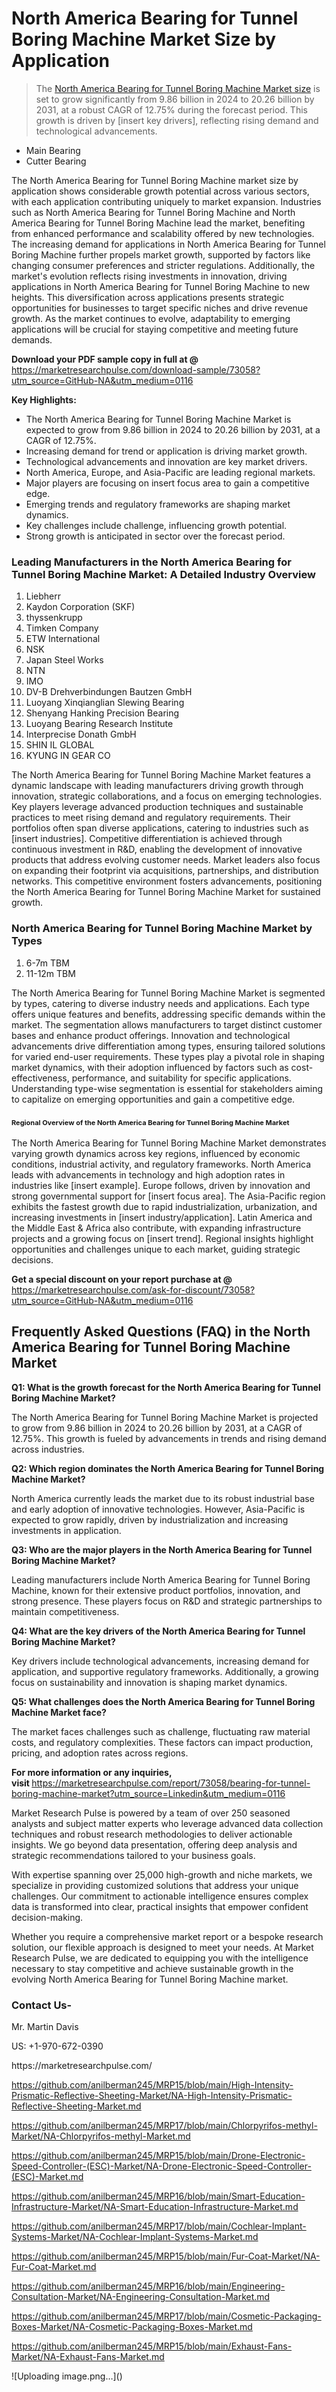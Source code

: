 <h1>North America Bearing for Tunnel Boring Machine Market&nbsp;Size by Application</h1><blockquote><p>The <a href="https://marketresearchpulse.com/download-sample/73058?utm_source=GitHub-NA&amp;utm_medium=0116">North America Bearing for Tunnel Boring Machine Market size</a> is set to grow significantly from 9.86 billion in 2024 to 20.26 billion by 2031, at a robust CAGR of 12.75% during the forecast period. This growth is driven by [insert key drivers], reflecting rising demand and technological advancements.</p></blockquote><ul><li>Main Bearing<li> Cutter Bearing</li></ul><p>The North America Bearing for Tunnel Boring Machine market size by application shows considerable growth potential across various sectors, with each application contributing uniquely to market expansion. Industries such as North America Bearing for Tunnel Boring Machine and North America Bearing for Tunnel Boring Machine lead the market, benefiting from enhanced performance and scalability offered by new technologies. The increasing demand for applications in North America Bearing for Tunnel Boring Machine further propels market growth, supported by factors like changing consumer preferences and stricter regulations. Additionally, the market's evolution reflects rising investments in innovation, driving applications in North America Bearing for Tunnel Boring Machine to new heights. This diversification across applications presents strategic opportunities for businesses to target specific niches and drive revenue growth. As the market continues to evolve, adaptability to emerging applications will be crucial for staying competitive and meeting future demands.</p><p><strong>Download your PDF sample copy in full at @ </strong><a href="https://marketresearchpulse.com/download-sample/73058?utm_source=GitHub-NA&amp;utm_medium=0116">https://marketresearchpulse.com/download-sample/73058?utm_source=GitHub-NA&amp;utm_medium=0116</a></p><p><strong>Key Highlights: </strong></p><ul><li>The North America Bearing for Tunnel Boring Machine Market is expected to grow from 9.86 billion in 2024 to 20.26 billion by 2031, at a CAGR of 12.75%.</li><li>Increasing demand for trend or application is driving market growth.</li><li>Technological advancements and innovation are key market drivers.</li><li>North America, Europe, and Asia-Pacific are leading regional markets.</li><li>Major players are focusing on insert focus area to gain a competitive edge.</li><li>Emerging trends and regulatory frameworks are shaping market dynamics.</li><li>Key challenges include challenge, influencing growth potential.</li><li>Strong growth is anticipated in sector over the forecast period.</li></ul><h3>Leading Manufacturers in the North America Bearing for Tunnel Boring Machine Market: A Detailed Industry Overview</h3><ol><li>Liebherr</li><li>Kaydon Corporation (SKF)</li><li>thyssenkrupp</li><li>Timken Company</li><li>ETW International</li><li>NSK</li><li>Japan Steel Works</li><li>NTN</li><li>IMO</li><li>DV-B Drehverbindungen Bautzen GmbH</li><li>Luoyang Xinqianglian Slewing Bearing</li><li>Shenyang Hanking Precision Bearing</li><li>Luoyang Bearing Research Institute</li><li>Interprecise Donath GmbH</li><li>SHIN IL GLOBAL</li><li>KYUNG IN GEAR CO</li></ol><div class="flex max-w-full flex-col flex-grow"><div class="min-h-8 text-message flex w-full flex-col items-end gap-2 whitespace-normal break-words [.text-message+&amp;]:mt-5" dir="auto" data-message-author-role="assistant" data-message-id="fd8432e4-4910-450d-b182-61b7bfb0a01f" data-message-model-slug="gpt-4o"><div class="flex w-full flex-col gap-1 empty:hidden first:pt-[3px]"><div class="markdown prose w-full break-words dark:prose-invert light"><p>The North America Bearing for Tunnel Boring Machine Market features a dynamic landscape with leading manufacturers driving growth through innovation, strategic collaborations, and a focus on emerging technologies. Key players leverage advanced production techniques and sustainable practices to meet rising demand and regulatory requirements. Their portfolios often span diverse applications, catering to industries such as [insert industries]. Competitive differentiation is achieved through continuous investment in R&amp;D, enabling the development of innovative products that address evolving customer needs. Market leaders also focus on expanding their footprint via acquisitions, partnerships, and distribution networks. This competitive environment fosters advancements, positioning the North America Bearing for Tunnel Boring Machine Market for sustained growth.</p></div></div></div></div><h3>North America Bearing for Tunnel Boring Machine Market by Types</h3><ol><li>6-7m TBM<li> 11-12m TBM</li></ol><div class="flex max-w-full flex-col flex-grow"><div class="min-h-8 text-message flex w-full flex-col items-end gap-2 whitespace-normal break-words [.text-message+&amp;]:mt-5" dir="auto" data-message-author-role="assistant" data-message-id="084470be-0bb7-4664-bddf-5156b4f41249" data-message-model-slug="gpt-4o-mini"><div class="flex w-full flex-col gap-1 empty:hidden first:pt-[3px]"><div class="markdown prose w-full break-words dark:prose-invert light"><p>The North America Bearing for Tunnel Boring Machine Market is segmented by types, catering to diverse industry needs and applications. Each type offers unique features and benefits, addressing specific demands within the market. The segmentation allows manufacturers to target distinct customer bases and enhance product offerings. Innovation and technological advancements drive differentiation among types, ensuring tailored solutions for varied end-user requirements. These types play a pivotal role in shaping market dynamics, with their adoption influenced by factors such as cost-effectiveness, performance, and suitability for specific applications. Understanding type-wise segmentation is essential for stakeholders aiming to capitalize on emerging opportunities and gain a competitive edge.</p></div></div></div></div><h3><span style="font-size: 11px;">Regional Overview of the North America Bearing for Tunnel Boring Machine Market</span></h3><div class="flex max-w-full flex-col flex-grow"><div class="min-h-8 text-message flex w-full flex-col items-end gap-2 whitespace-normal break-words [.text-message+&amp;]:mt-5" dir="auto" data-message-author-role="assistant" data-message-id="e9038762-ce64-4e30-91c9-9bd413514231" data-message-model-slug="gpt-4o-mini"><div class="flex w-full flex-col gap-1 empty:hidden first:pt-[3px]"><div class="markdown prose w-full break-words dark:prose-invert light"><p>The North America Bearing for Tunnel Boring Machine Market demonstrates varying growth dynamics across key regions, influenced by economic conditions, industrial activity, and regulatory frameworks. North America leads with advancements in technology and high adoption rates in industries like [insert example]. Europe follows, driven by innovation and strong governmental support for [insert focus area]. The Asia-Pacific region exhibits the fastest growth due to rapid industrialization, urbanization, and increasing investments in [insert industry/application]. Latin America and the Middle East &amp; Africa also contribute, with expanding infrastructure projects and a growing focus on [insert trend]. Regional insights highlight opportunities and challenges unique to each market, guiding strategic decisions.</p></div></div></div></div><p><strong>Get a special discount on your report purchase at @ </strong><a href="https://marketresearchpulse.com/ask-for-discount/73058?utm_source=GitHub-NA&amp;utm_medium=0116">https://marketresearchpulse.com/ask-for-discount/73058?utm_source=GitHub-NA&amp;utm_medium=0116</a></p><h2>Frequently Asked Questions (FAQ) in the North America Bearing for Tunnel Boring Machine Market</h2><p><strong>Q1: What is the growth forecast for the North America Bearing for Tunnel Boring Machine Market?</strong></p><p>The North America Bearing for Tunnel Boring Machine Market is projected to grow from 9.86 billion in 2024 to 20.26 billion by 2031, at a CAGR of 12.75%. This growth is fueled by advancements in trends and rising demand across industries.</p><p><strong>Q2: Which region dominates the North America Bearing for Tunnel Boring Machine Market?</strong></p><p>North America currently leads the market due to its robust industrial base and early adoption of innovative technologies. However, Asia-Pacific is expected to grow rapidly, driven by industrialization and increasing investments in application.</p><p><strong>Q3: Who are the major players in the North America Bearing for Tunnel Boring Machine Market?</strong></p><p>Leading manufacturers include North America Bearing for Tunnel Boring Machine, known for their extensive product portfolios, innovation, and strong presence. These players focus on R&amp;D and strategic partnerships to maintain competitiveness.</p><p><strong>Q4: What are the key drivers of the North America Bearing for Tunnel Boring Machine Market?</strong></p><p>Key drivers include technological advancements, increasing demand for application, and supportive regulatory frameworks. Additionally, a growing focus on sustainability and innovation is shaping market dynamics.</p><p><strong>Q5: What challenges does the North America Bearing for Tunnel Boring Machine Market face?</strong></p><p>The market faces challenges such as challenge, fluctuating raw material costs, and regulatory complexities. These factors can impact production, pricing, and adoption rates across regions.</p><p><strong>For more information or any inquiries, visit&nbsp;</strong><a href="https://marketresearchpulse.com/report/73058/bearing-for-tunnel-boring-machine-market?utm_source=Linkedin&utm_medium=0116">https://marketresearchpulse.com/report/73058/bearing-for-tunnel-boring-machine-market?utm_source=Linkedin&utm_medium=0116</a></p><p>Market Research Pulse is powered by a team of over 250 seasoned analysts and subject matter experts who leverage advanced data collection techniques and robust research methodologies to deliver actionable insights. We go beyond data presentation, offering deep analysis and strategic recommendations tailored to your business goals.</p><p>With expertise spanning over 25,000 high-growth and niche markets, we specialize in providing customized solutions that address your unique challenges. Our commitment to actionable intelligence ensures complex data is transformed into clear, practical insights that empower confident decision-making.</p><p>Whether you require a comprehensive market report or a bespoke research solution, our flexible approach is designed to meet your needs. At Market Research Pulse, we are dedicated to equipping you with the intelligence necessary to stay competitive and achieve sustainable growth in the evolving North America Bearing for Tunnel Boring Machine market.</p><h3><strong>Contact Us-</strong></h3><p>Mr. Martin Davis</p><p>US: +1-970-672-0390</p><p>https://marketresearchpulse.com/</p><p><a href="https://github.com/anilberman245/MRP15/blob/main/High-Intensity-Prismatic-Reflective-Sheeting-Market/NA-High-Intensity-Prismatic-Reflective-Sheeting-Market.md">https://github.com/anilberman245/MRP15/blob/main/High-Intensity-Prismatic-Reflective-Sheeting-Market/NA-High-Intensity-Prismatic-Reflective-Sheeting-Market.md</a></p><p><a href="https://github.com/anilberman245/MRP17/blob/main/Chlorpyrifos-methyl-Market/NA-Chlorpyrifos-methyl-Market.md">https://github.com/anilberman245/MRP17/blob/main/Chlorpyrifos-methyl-Market/NA-Chlorpyrifos-methyl-Market.md</a></p><p><a href="https://github.com/anilberman245/MRP15/blob/main/Drone-Electronic-Speed-Controller-(ESC)-Market/NA-Drone-Electronic-Speed-Controller-(ESC)-Market.md">https://github.com/anilberman245/MRP15/blob/main/Drone-Electronic-Speed-Controller-(ESC)-Market/NA-Drone-Electronic-Speed-Controller-(ESC)-Market.md</a></p><p><a href="https://github.com/anilberman245/MRP16/blob/main/Smart-Education-Infrastructure-Market/NA-Smart-Education-Infrastructure-Market.md">https://github.com/anilberman245/MRP16/blob/main/Smart-Education-Infrastructure-Market/NA-Smart-Education-Infrastructure-Market.md</a></p><p><a href="https://github.com/anilberman245/MRP17/blob/main/Cochlear-Implant-Systems-Market/NA-Cochlear-Implant-Systems-Market.md">https://github.com/anilberman245/MRP17/blob/main/Cochlear-Implant-Systems-Market/NA-Cochlear-Implant-Systems-Market.md</a></p><p><a href="https://github.com/anilberman245/MRP15/blob/main/Fur-Coat-Market/NA-Fur-Coat-Market.md">https://github.com/anilberman245/MRP15/blob/main/Fur-Coat-Market/NA-Fur-Coat-Market.md</a></p><p><a href="https://github.com/anilberman245/MRP16/blob/main/Engineering-Consultation-Market/NA-Engineering-Consultation-Market.md">https://github.com/anilberman245/MRP16/blob/main/Engineering-Consultation-Market/NA-Engineering-Consultation-Market.md</a></p><p><a href="https://github.com/anilberman245/MRP17/blob/main/Cosmetic-Packaging-Boxes-Market/NA-Cosmetic-Packaging-Boxes-Market.md">https://github.com/anilberman245/MRP17/blob/main/Cosmetic-Packaging-Boxes-Market/NA-Cosmetic-Packaging-Boxes-Market.md</a></p><p><a href="https://github.com/anilberman245/MRP15/blob/main/Exhaust-Fans-Market/NA-Exhaust-Fans-Market.md">https://github.com/anilberman245/MRP15/blob/main/Exhaust-Fans-Market/NA-Exhaust-Fans-Market.md</a></p>
![Uploading image.png…]()
